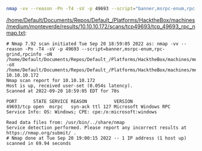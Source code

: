 ```bash
nmap -vv --reason -Pn -T4 -sV -p 49693 --script="banner,msrpc-enum,rpc-grind,rpcinfo" -oN "/home/Default/Documents/Repos/Default_/Platforms/HacktheBox/machines/medium/monteverde/results/10.10.10.172/scans/tcp49693/tcp_49693_rpc_nmap.txt" -oX "/home/Default/Documents/Repos/Default_/Platforms/HacktheBox/machines/medium/monteverde/results/10.10.10.172/scans/tcp49693/xml/tcp_49693_rpc_nmap.xml" 10.10.10.172
```

[/home/Default/Documents/Repos/Default_/Platforms/HacktheBox/machines/medium/monteverde/results/10.10.10.172/scans/tcp49693/tcp_49693_rpc_nmap.txt](file:///home/Default/Documents/Repos/Default_/Platforms/HacktheBox/machines/medium/monteverde/results/10.10.10.172/scans/tcp49693/tcp_49693_rpc_nmap.txt):

```
# Nmap 7.92 scan initiated Tue Sep 20 18:59:05 2022 as: nmap -vv --reason -Pn -T4 -sV -p 49693 --script=banner,msrpc-enum,rpc-grind,rpcinfo -oN /home/Default/Documents/Repos/Default_/Platforms/HacktheBox/machines/medium/monteverde/results/10.10.10.172/scans/tcp49693/tcp_49693_rpc_nmap.txt -oX /home/Default/Documents/Repos/Default_/Platforms/HacktheBox/machines/medium/monteverde/results/10.10.10.172/scans/tcp49693/xml/tcp_49693_rpc_nmap.xml 10.10.10.172
Nmap scan report for 10.10.10.172
Host is up, received user-set (0.054s latency).
Scanned at 2022-09-20 18:59:05 EDT for 70s

PORT      STATE SERVICE REASON          VERSION
49693/tcp open  msrpc   syn-ack ttl 127 Microsoft Windows RPC
Service Info: OS: Windows; CPE: cpe:/o:microsoft:windows

Read data files from: /usr/bin/../share/nmap
Service detection performed. Please report any incorrect results at https://nmap.org/submit/ .
# Nmap done at Tue Sep 20 19:00:15 2022 -- 1 IP address (1 host up) scanned in 69.94 seconds

```
